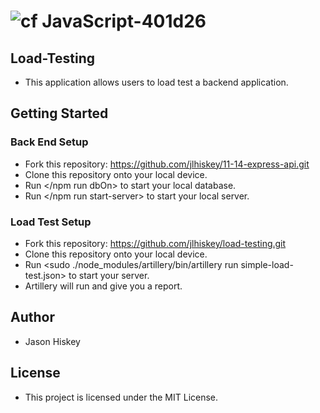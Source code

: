 ![cf](https://i.imgur.com/7v5ASc8.png) JavaScript-401d26
=======
## Load-Testing
 - This application allows users to load test a backend application.
## Getting Started
### Back End Setup
- Fork this repository: https://github.com/jlhiskey/11-14-express-api.git
- Clone this repository onto your local device.
- Run </npm run dbOn> to start your local database.
- Run </npm run start-server> to start your local server.
### Load Test Setup
- Fork this repository: https://github.com/jlhiskey/load-testing.git
- Clone this repository onto your local device.
- Run <sudo ./node_modules/artillery/bin/artillery run simple-load-test.json> to start your server.
- Artillery will run and give you a report.

## Author 
- Jason Hiskey

## License 
- This project is licensed under the MIT License.

